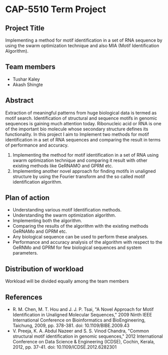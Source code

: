 # CAP-5510 Term Project

## Project Title
Implementing a method for motif identification in a set of RNA sequence by using the swarm optimization technique and also MIA (Motif Identification Algorithm).

## Team members 

- Tushar Kaley
- Akash Shingte

## Abstract

Extraction of meaningful patterns from huge biological data is termed as motif search. Identification of structural and sequence motifs in genomic sequences is gaining much attention today.  Ribonucleic acid or RNA is one of the important bio molecule whose secondary structure defines its functionality. In this project I aim to Implement two methods for motif identification in a set of RNA sequences and comparing the result in terms of performance and accuracy.

1. Implementing the method for motif identification in a set of RNA using swarm optimization technique and comparing it result with other existing methods like GeRNAMO and GPRM etc.
2. Implementing another novel approach for finding motifs in unaligned structure by using the Fourier transform and the so called motif identification algorithm.

## Plan of action

- Understanding various motif Identification methods.
- Understanding the swarm optimization algorithm.
- Implementing both the algorithm.
- Comparing the results of the algorithm with the existing methods GeRNAMo and GPRM etc.
- Any biological sequence can be used to perform these analyses.
- Performance and accuracy analysis of the algorithm with respect to the GeRNMo and GPRM for few biological sequences and system parameters.


## Distribution of workload

Workload will be divided equally among the team members

## References

- R. M. Chen, M. T. Hou and J. J. P. Tsai, "A Novel Approach for Motif Identification in Unaligned Molecular Sequences," 2009 Ninth IEEE International Conference on Bioinformatics and BioEngineering, Taichung, 2009, pp. 378-381.
doi: 10.1109/BIBE.2009.43
- V. Preeja, K. A. Abdul Nazeer and S. S. Vinod Chandra, "Common structural motif identification in genomic sequences," 2012 International Conference on Data Science & Engineering (ICDSE), Cochin, Kerala, 2012, pp. 37-41.
doi: 10.1109/ICDSE.2012.6282301

